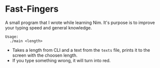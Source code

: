 # Fast-Fingers

A small program that I wrote while learning Nim. It's purpose is to improve your typing speed and general knowledge.

```
Usage:
  ./main <length>
```

* Takes a length from CLI and a text from the `texts` file, prints it to the screen with the choosen length.
* If you type something wrong, it will turn into red.
